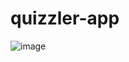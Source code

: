 # quizzler-app
![image](https://github.com/Koscee/quizzler-app/assets/52253099/54844641-0438-4652-9c17-db7c7c93dc94)

